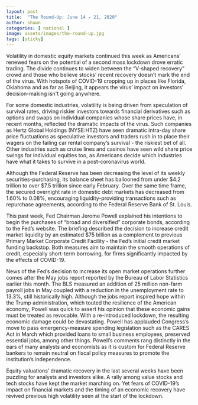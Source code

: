 ```yaml
---
layout: post
title:  "The Round-Up: June 14 - 21, 2020"
author: shawn
categories: [ national ]
image: assets/images/the-round-up.jpg
tags: [sticky]
---
```


Volatility in domestic equity markets continued this week as Americans' renewed fears on the potential of a second mass lockdown drove erratic trading. The divide continues to widen between the “V-shaped recovery” crowd and those who believe stocks’ recent recovery doesn’t mark the end of the virus. With hotspots of COVID-19 cropping up in places like Florida, Oklahoma and as far as Beijing, it appears the virus’ impact on investors’ decision-making isn't going anywhere.

For some domestic industries, volatility is being driven from speculation of survival rates, driving riskier investors towards financial derivatives such as options and swaps on individual companies whose share prices have, in recent months, reflected the dramatic impacts of the virus. Such companies as Hertz Global Holdings (NYSE:HTZ) have seen dramatic intra-day share price fluctuations as speculative investors and traders rush in to place their wagers on the failing car rental company’s survival - the riskiest bet of all. Other industries such as cruise lines and casinos have seen wild share price swings for individual equities too, as Americans decide which industries have what it takes to survive in a post-coronavirus world.

Although the Federal Reserve has been decreasing the level of its weekly securities-purchasing, its balance sheet has ballooned from under $4.2 trillion to over $7.5 trillion since early February. Over the same time frame, the secured overnight rate in domestic debt markets has decreased from 1.60% to 0.08%, encouraging liquidity-providing transactions such as repurchase agreements, according to the Federal Reserve Bank of St. Louis.

This past week, Fed Chairman Jerome Powell explained his intentions to begin the purchases of “broad and diversified” corporate bonds, according to the Fed’s website. The briefing described the decision to increase credit market liquidity by an estimated $75 billion as a complement to previous Primary Market Corporate Credit Facility - the Fed’s initial credit market funding backstop. Both measures aim to maintain the smooth operations of credit, especially short-term borrowing, for firms significantly impacted by the effects of COVID-19. 

News of the Fed’s decision to increase its open market operations further comes after the May jobs report reported by the Bureau of Labor Statistics earlier this month. The BLS measured an addition of 25 million non-farm payroll jobs in May coupled with a reduction in the unemployment rate to 13.3%, still historically high. Although the jobs report inspired hope within the Trump administration, which touted the resilience of the American economy, Powell was quick to assert his opinion that these economic gains must be treated as revocable. With a re-introduced lockdown, the resulting economic damage could be devastating. Powell has applauded Congress’s move to pass emergency-measure spending legislation such as the CARES Act in March which provided loans to small business employees, preserved essential jobs, among other things. Powell’s comments rang distinctly in the ears of many analysts and economists as it is custom for Federal Reserve bankers to remain neutral on fiscal policy measures to promote the institution’s independence.

Equity valuations’ dramatic recovery in the last several weeks have been puzzling for analysts and investors alike. A rally among value stocks and tech stocks have kept the market marching on. Yet fears of COVID-19’s impact on financial markets and the timing of an economic recovery have revived previous high volatility seen at the start of the lockdown.

